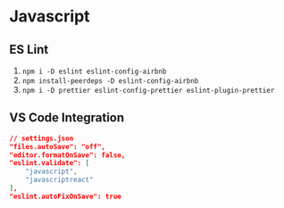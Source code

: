 # Javascript

## ES Lint

1. `npm i -D eslint eslint-config-airbnb`
2. `npm install-peerdeps -D eslint-config-airbnb`
3. `npm i -D prettier eslint-config-prettier eslint-plugin-prettier`

## VS Code Integration

```json
// settings.json
"files.autoSave": "off",
"editor.formatOnSave": false,
"eslint.validate": [
    "javascript",
    "javascriptreact"
],
"eslint.autoFixOnSave": true
```